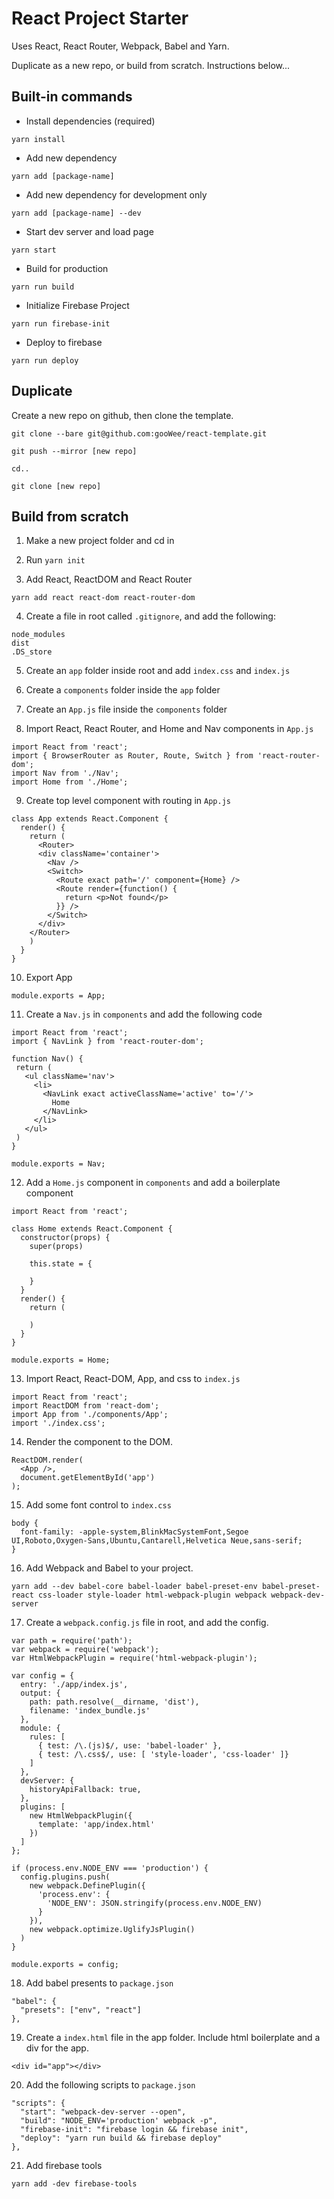 # React Project Starter

Uses React, React Router, Webpack, Babel and Yarn.

Duplicate as a new repo, or build from scratch. Instructions below...


## Built-in commands

* Install dependencies (required)
```
yarn install
```

* Add new dependency
```
yarn add [package-name]
```

* Add new dependency for development only
```
yarn add [package-name] --dev
```

* Start dev server and load page
```
yarn start
```

* Build for production
```
yarn run build
```

* Initialize Firebase Project
```
yarn run firebase-init
```

* Deploy to firebase
```
yarn run deploy
```


## Duplicate

Create a new repo on github, then clone the template.

```
git clone --bare git@github.com:gooWee/react-template.git
```
```
git push --mirror [new repo]
```
```
cd..
```
```
git clone [new repo]
```


## Build from scratch

1. Make a new project folder and cd in

2. Run `yarn init`

3. Add React, ReactDOM and React Router
```
yarn add react react-dom react-router-dom
```

4. Create a file in root called `.gitignore`, and add the following:
```
node_modules
dist
.DS_store
```

5. Create an `app` folder inside root and add `index.css` and `index.js`

6. Create a `components` folder inside the `app` folder

7. Create an `App.js` file inside the `components` folder

8. Import React, React Router, and Home and Nav components in `App.js`
```
import React from 'react';
import { BrowserRouter as Router, Route, Switch } from 'react-router-dom';
import Nav from './Nav';
import Home from './Home';
```

9. Create top level component with routing in `App.js`
```
class App extends React.Component {
  render() {
    return (
      <Router>
      <div className='container'>
        <Nav />
        <Switch>
          <Route exact path='/' component={Home} />
          <Route render={function() {
            return <p>Not found</p>
          }} />
        </Switch>
      </div>
    </Router>
    )
  }
}
```

10. Export App
```
module.exports = App;
```

11. Create a `Nav.js` in `components` and add the following code
```
import React from 'react';
import { NavLink } from 'react-router-dom';

function Nav() {
 return (
   <ul className='nav'>
     <li>
       <NavLink exact activeClassName='active' to='/'>
         Home
       </NavLink>
     </li>
   </ul>
 )
}

module.exports = Nav;

```

12. Add a `Home.js` component in `components` and add a boilerplate component
```
import React from 'react';

class Home extends React.Component {
  constructor(props) {
    super(props)

    this.state = {

    }
  }
  render() {
    return (

    )
  }
}

module.exports = Home;
```

13. Import React, React-DOM, App, and css to `index.js`
```
import React from 'react';
import ReactDOM from 'react-dom';
import App from './components/App';
import './index.css';
```

14. Render the component to the DOM.
```
ReactDOM.render(
  <App />,
  document.getElementById('app')
);
```

15. Add some font control to `index.css`
```
body {
  font-family: -apple-system,BlinkMacSystemFont,Segoe UI,Roboto,Oxygen-Sans,Ubuntu,Cantarell,Helvetica Neue,sans-serif;
}
```

16. Add Webpack and Babel to your project.
```
yarn add --dev babel-core babel-loader babel-preset-env babel-preset-react css-loader style-loader html-webpack-plugin webpack webpack-dev-server
```

17. Create a `webpack.config.js` file in root, and add the config.
```
var path = require('path');
var webpack = require('webpack');
var HtmlWebpackPlugin = require('html-webpack-plugin');

var config = {
  entry: './app/index.js',
  output: {
    path: path.resolve(__dirname, 'dist'),
    filename: 'index_bundle.js'
  },
  module: {
    rules: [
      { test: /\.(js)$/, use: 'babel-loader' },
      { test: /\.css$/, use: [ 'style-loader', 'css-loader' ]}
    ]
  },
  devServer: {
    historyApiFallback: true,
  },
  plugins: [
    new HtmlWebpackPlugin({
      template: 'app/index.html'
    })
  ]
};

if (process.env.NODE_ENV === 'production') {
  config.plugins.push(
    new webpack.DefinePlugin({
      'process.env': {
        'NODE_ENV': JSON.stringify(process.env.NODE_ENV)
      }
    }),
    new webpack.optimize.UglifyJsPlugin()
  )
}

module.exports = config;
```

18. Add babel presents to `package.json`
```
"babel": {
  "presets": ["env", "react"]
},
```

19. Create a `index.html` file in the app folder. Include html boilerplate and a div for the app.
```
<div id="app"></div>
```

20. Add the following scripts to `package.json`
```
"scripts": {
  "start": "webpack-dev-server --open",
  "build": "NODE_ENV='production' webpack -p",
  "firebase-init": "firebase login && firebase init",
  "deploy": "yarn run build && firebase deploy"
},
```

21. Add firebase tools
```
yarn add -dev firebase-tools
```
